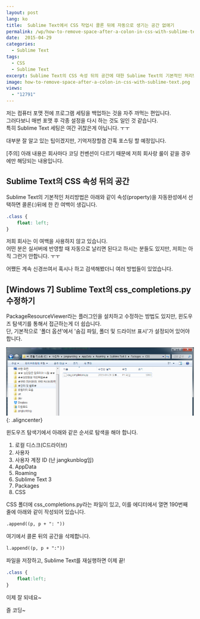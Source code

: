 ```yaml
---
layout: post
lang: ko
title:  Sublime Text에서 CSS 작업시 콜론 뒤에 자동으로 생기는 공간 없애기
permalink: /wp/how-to-remove-space-after-a-colon-in-css-with-sublime-text/
date:  2015-04-29
categories:
  - Sublime Text
tags:
  - CSS
  - Sublime Text
excerpt: Sublime Text의 CSS 속성 뒤의 공간에 대한 Sublime Text의 기본적인 처리방법은 아래와 같이 속성(property)을 자동완성에서 선택하면 콜론(:)뒤에 한 칸 여백이 생깁니다. 저희 회사는 이 여백을 사용하지 않고 있습니다. 어떤 분은 실서버에 반영할 때 자동으로 날리면 된다고 하시는 분들도 있지만, 저희는 아직 그런거 안합니다. 어쨌든 계속 신경쓰여서 혹시나 하고 검색해봤더니 여러 방법들이 있었습니다. PackageResourceViewer라는 플러그인을 설치하고 수정하는 방법도 있지만, 윈도우즈 탐색기를 통해서 접근하는게 더 쉽습니다. 단, 기본적으로 ‘폴더 옵션’에서 ‘숨김 파일, 폴더 및 드라이브 표시’가 설정되어 있어야 합니다. 위 경로대로 가면 css_completions.py라는 파일이 있고, 이를 에디터에서 열면 190번째
image: how-to-remove-space-after-a-colon-in-css-with-sublime-text.png
views:
  - "12791"
---
```


저는 컴퓨터 포맷 전에 프로그램 세팅을 백업하는 것을 자주 까먹는 편입니다.  
그러다보니 매번 포맷 후 각종 설정을 다시 하는 것도 일인 것 같습니다.  
특히 Sublime Text 세팅은 여간 귀찮은게 아닙니다. ㅜㅜ

대부분 잘 알고 있는 팁이겠지만, 기억저장할겸 간혹 포스팅 할 예정입니다.

[주의] 아래 내용은 회사마다 코딩 컨벤션이 다르기 때문에 저희 회사랑 룰이 같을 경우에만 해당되는 내용입니다.

## Sublime Text의 CSS 속성 뒤의 공간

Sublime Text의 기본적인 처리방법은 아래와 같이 속성(property)을 자동완성에서 선택하면 콜론(:)뒤에 한 칸 여백이 생깁니다.

```CSS
.class {
	float: left;
}
```

저희 회사는 이 여백을 사용하지 않고 있습니다.  
어떤 분은 실서버에 반영할 때 자동으로 날리면 된다고 하시는 분들도 있지만, 저희는 아직 그런거 안합니다. ㅜㅜ

어쨌든 계속 신경쓰여서 혹시나 하고 검색해봤더니 여러 방법들이 있었습니다.

## [Windows 7] Sublime Text의 css_completions.py 수정하기

PackageResourceViewer라는 플러그인을 설치하고 수정하는 방법도 있지만, 윈도우즈 탐색기를 통해서 접근하는게 더 쉽습니다.  
단, 기본적으로 '폴더 옵션'에서 '숨김 파일, 폴더 및 드라이브 표시'가 설정되어 있어야 합니다.

![sublime-text-css-completions-py](/assets/img/2015/sublime-text-css-completions-py.png){: .aligncenter}

윈도우즈 탐색기에서 아래와 같은 순서로 탐색을 해야 합니다.

  1. 로컬 디스크(C드라이브)
  2. 사용자
  3. 사용자 계정 ID (난 jangkunblog임)
  4. AppData
  5. Roaming
  6. Sublime Text 3
  7. Packages
  8. CSS

CSS 폴더에 css_completions.py라는 파일이 있고, 이를 에디터에서 열면 190번째 줄에 아래와 같이 작성되어 있습니다.

```HTML
.append((p, p + ": "))
```

여기에서 콜론 뒤의 공간을 삭제합니다.

```HTML
l.append((p, p + ":"))
```

파일을 저장하고, Sublime Text를 재실행하면 이제 끝!

```CSS
.class {
	float:left;
}
```

이제 잘 되네요~

즐 코딩~